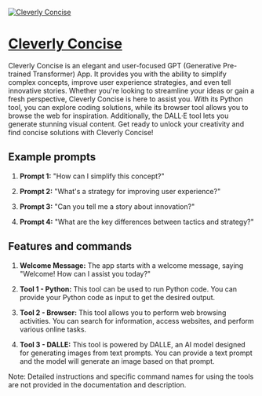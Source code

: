 [![Cleverly Concise](https://files.oaiusercontent.com/file-GBWHyLxsB2MFzqAJPCGQHjhF?se=2123-10-16T22%3A07%3A34Z&sp=r&sv=2021-08-06&sr=b&rscc=max-age%3D31536000%2C%20immutable&rscd=attachment%3B%20filename%3Dedf93d6b-1efd-426e-a74e-d959bdecd988.png&sig=Ls48bKS4WzZVLMZ%2ByBkqoi3Zbzg15Lz%2BNhUkuSrjGo0%3D)](https://chat.openai.com/g/g-uj8YQ3MbS-cleverly-concise)

# [Cleverly Concise](https://chat.openai.com/g/g-uj8YQ3MbS-cleverly-concise)

Cleverly Concise is an elegant and user-focused GPT (Generative Pre-trained Transformer) App. It provides you with the ability to simplify complex concepts, improve user experience strategies, and even tell innovative stories. Whether you're looking to streamline your ideas or gain a fresh perspective, Cleverly Concise is here to assist you. With its Python tool, you can explore coding solutions, while its browser tool allows you to browse the web for inspiration. Additionally, the DALL·E tool lets you generate stunning visual content. Get ready to unlock your creativity and find concise solutions with Cleverly Concise!

## Example prompts

1. **Prompt 1:** "How can I simplify this concept?"

2. **Prompt 2:** "What's a strategy for improving user experience?"

3. **Prompt 3:** "Can you tell me a story about innovation?"

4. **Prompt 4:** "What are the key differences between tactics and strategy?"

## Features and commands

1. **Welcome Message:** The app starts with a welcome message, saying "Welcome! How can I assist you today?"

2. **Tool 1 - Python:** This tool can be used to run Python code. You can provide your Python code as input to get the desired output.

3. **Tool 2 - Browser:** This tool allows you to perform web browsing activities. You can search for information, access websites, and perform various online tasks.

4. **Tool 3 - DALLE:** This tool is powered by DALLE, an AI model designed for generating images from text prompts. You can provide a text prompt and the model will generate an image based on that prompt.

Note: Detailed instructions and specific command names for using the tools are not provided in the documentation and description.